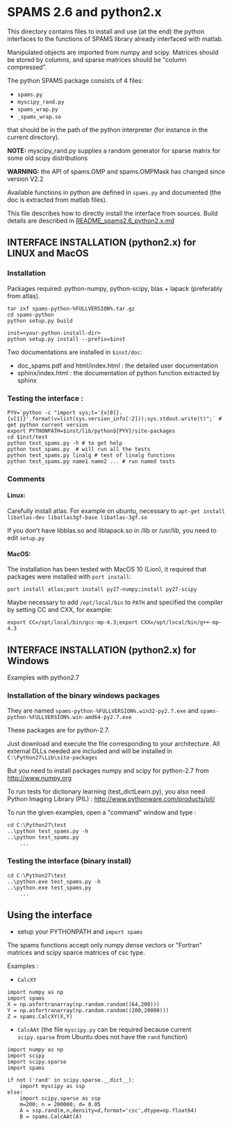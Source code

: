 # SPAMS 2.6 and python2.x

This directory contains files to install and use (at the end) the python interfaces to the functions of SPAMS library already interfaced with matlab.

Manipulated objects are imported from numpy and scipy. Matrices should be stored by columns, and sparse matrices should be "column compressed".

The python SPAMS package consists of 4 files:
* `spams.py`
* `myscipy_rand.py`
* `spams_wrap.py`
* `_spams_wrap.so`

that should be in the path of the python interpreter (for instance in the current directory).

**NOTE:** myscipy_rand.py supplies a random generator for sparse matrix
      for some old scipy distributions

**WARNING:** the API of spams.OMP and spams.OMPMask has changed since version V2.2

Available functions in python are defined in `spams.py` and documented (the doc is extracted from matlab files).

This file describes how to directly install the interface from sources. Build details are described in [README_spams2.6_python2.x.md](README_spams2.6_python2.x.md)

## INTERFACE INSTALLATION (python2.x) for LINUX and MacOS

### Installation

Packages required: python-numpy, python-scipy, blas + lapack (preferably from atlas).

```
tar zxf spams-python-%FULLVERSION%.tar.gz
cd spams-python
python setup.py build

inst=<your-python-install-dir>
python setup.py install --prefix=$inst
```

Two documentations are installed in `$inst/doc`:
* doc_spams.pdf and html/index.html : the detailed user documentation
* sphinx/index.html : the documentation of python function extracted by sphinx

### Testing the interface :

```
PYV=`python -c "import sys;t='{v[0]}.{v[1]}'.format(v=list(sys.version_info[:2]));sys.stdout.write(t)";` # get python current version
export PYTHONPATH=$inst/lib/python${PYV}/site-packages
cd $inst/test
python test_spams.py -h # to get help
python test_spams.py  # will run all the tests
python test_spams.py linalg # test of linalg functions
python test_spams.py name1 name2 ... # run named tests
```

### Comments
#### Linux:
Carefully install atlas. For example on ubuntu, necessary to `apt-get install libatlas-dev libatlas3gf-base libatlas-3gf.so`

If you don't have libblas.so and liblapack.so in /lib or /usr/lib, you need to edit `setup.py`

#### MacOS:
The installation has been tested with MacOS 10 (Lion), it required that packages were installed with `port install`:
```
port install atlas;port install py27-numpy;install py27-scipy
```
Maybe necessary to add `/opt/local/bin` to `PATH` and specified the compiler by setting CC and CXX, for example:
```
export CC=/opt/local/bin/gcc-mp-4.3;export CXX=/opt/local/bin/g++-mp-4.3
```

## INTERFACE INSTALLATION (python2.x) for Windows

Examples with python2.7

### Installation of the binary windows packages

They are named `spams-python-%FULLVERSION%.win32-py2.7.exe` and   `spams-python-%FULLVERSION%.win-amd64-py2.7.exe`

These packages are for python-2.7.

Just download and execute the file corresponding to your architecture.
All external DLLs needed are included and will be installed in `C:\Python27\Lib\site-packages`

But you need to install packages numpy and scipy for python-2.7 from http://www.numpy.org

To run tests for dictionary learning (test_dictLearn.py), you also need Python Imaging Library (PIL) : http://www.pythonware.com/products/pil/

To run the given examples, open a "command" window and type :
```
cd C:\Python27\test
..\python test_spams.py -h
..\python test_spams.py
    ...

```

### Testing the interface (binary install)
```
cd C:\Python27\test
..\python.exe test_spams.py -h
..\python.exe test_spams.py
	...
```

<!-- ### Interface building (for advanced users)

#### Windows 32bits (not currently available in SPAMS-2.6):
Required packages: MinGW, python-2.7, and scipy + numpy for python-2.7
* Binary distributions for MinGW available on http://www.mingw.org
* python-2.7 available on http://www.python.org,
* numpy and scipy on http://www.numpy.org (or http://www.scipy.org).

To run test_dictLearn.py, you must install Python Imaging Library (PIL): http://www.pythonware.com/products/pil/

Unfortunately, no binary distro is available for atlas. It is possible to use blas and lapack dlls fron the package R (2.15.1). dlls for blas and lapcak can be found on http://icl.cs.utk.edu/lapack-for-windows/lapack. They work fine, but are slower.

To make a binary windows installer (spams-%VERSION%.win32-py2.7.exe):
* open a mingw console (msys.bat)
* extract files from the .tar.gz source distribution (tar zxf ...)
* enter directory spams-python
* execute ./win-build.sh

You will obtain spams-python-%FULLVERSION%.win32-py2.7.exe

**Note :** you may need to modify the script if you have different versions of python and R.
	- when your installer is built, you may remove the package R.

#### Windows 64bits (not currently available in SPAMS-2.6):
As we are windows newbies, it was a nightmare for us to build a win64 distro (the difficulty was to download the right version of each MS component).

According to http://mattptr.net/2010/07/28/building-python-extensions-in-a-modern-windows-environment/ (and to our experience) this can only be done with "Visual C++ 2008 express".

We worked on a virtual machine with a 64 bits windows7.

Here is what we exactly did:
* install MinGW (for the comfort of bash) from http://sourceforge.net/projects/mingw/files/Installer/mingw-get-inst/mingw-get-inst-20120426/mingw-get-inst-20120426.exe
* install python-2.7 + numpy +scipy for win64 (http://www.python.org and http://www.numpy.org)
* install R (2.15.1 ) from http://cran.r-project.org/, for blas and lapack libraries.
* install "Microsoft Visual C++ 2008 SP1 Redistributable Package (x64)" (vcredist_x64.exe from http://www.microsoft.com/fr-fr/download/details.aspx?id=2092)
* install "Microsoft Visual Studio 2008 Express with SP1 (vcsetup.exe from http://www.microsoft.com/fr-fr/download/details.aspx?id=14597
* install (uncheck doc, samples, .NET dev) "Microsoft Windows SDK for Windows 7 and .NET Framework 3.5 SP1" (winsdk_web.exe http://www.microsoft.com/en-us/download/details.aspx?id=3138)
* install (select only "Windows Headers and Libraries") "Microsoft Windows SDK for Windows 7 and .NET Framework 4" (winsdk_web.exe from http://www.microsoft.com/en-us/download/confirmation.aspx?id=8279)
* create a file `"/cygdrive/c/Program Files (x86)/Microsoft Visual Studio 9.0"/VC/bin/amd64/vcvarsamd64.bat` containing just the line call `"C:\Program Files\Microsoft SDKs\Windows\v7.1\Bin\SetEnv.cmd" /x64 /Release`
* get `pexports` and copy `pexports.exe` to `C:/Windows/syatem32` or `/c/mingw/bin` (http://sourceforge.net/projects/mingw/files/MinGW/Extension/pexports/)
* install a "Python Imaging Library" package (PIL), for example from http://www.lfd.uci.edu/~gohlke/pythonlibs/
* untar the source package of spams-python and do
```
cd spams-python
./win-build.sh
```
Ignore error "mt.exe not found"

The result should be  spams-python-%FULLVERSION%.win-amd64-py2.7.exe -->

## Using the interface

* setup your PYTHONPATH and `import spams`

The spams functions accept only numpy dense vectors or "Fortran" matrices and
scipy sparce matrices of csc type.

Examples :
* `CalcXY`
```
import numpy as np
import spams
X = np.asfortranarray(np.random.random((64,200)))
Y = np.asfortranarray(np.random.random((200,20000)))
Z = spams.CalcXY(X,Y)
```
* `CalcAAt` (the file `myscipy.py` can be required because current `scipy.sparse` from Ubuntu does not have the `rand` function)
```
import numpy as np
import scipy
import scipy.sparse
import spams

if not ('rand' in scipy.sparse.__dict__):
    import myscipy as ssp
else:
    import scipy.sparse as ssp
    m=200; n = 200000; d= 0.05
    A = ssp.rand(m,n,density=d,format='csc',dtype=np.float64)
    B = spams.CalcAAt(A)
```

